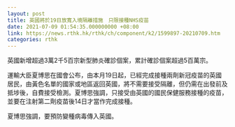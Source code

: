 ```yaml
---
layout: post
title: 英國將於19日放寬入境隔離措施　只限接種NHS疫苗
date: 2021-07-09 01:54:35.000000000 +08:00
link: https://news.rthk.hk/rthk/ch/component/k2/1599897-20210709.htm
categories: rthk
---
```


英國新增超過3萬2千5百宗新型肺炎確診個案，累計確診個案超過5百萬宗。

運輸大臣夏博思在國會公布，由本月19日起，已經完成接種兩劑新冠疫苗的英國居民，由黃色名單的國家或地區返回英國，將不需要接受隔離，但仍需在出發前及抵埗後，自費接受檢測。夏博思強調，只接受由英國的國民保健服務接種的疫苗，並要在注射第二劑疫苗後14日才當作完成接種。

夏博思強調，要預防變種病毒傳入英國。

